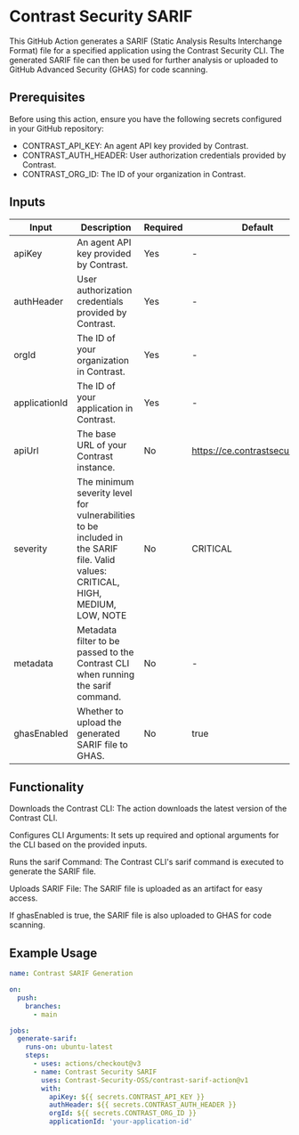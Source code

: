 # Contrast Security SARIF

This GitHub Action generates a SARIF (Static Analysis Results Interchange Format) file for a specified application using the Contrast Security CLI. The generated SARIF file can then be used for further analysis or uploaded to GitHub Advanced Security (GHAS) for code scanning.

## Prerequisites

Before using this action, ensure you have the following secrets configured in your GitHub repository:

- CONTRAST_API_KEY: An agent API key provided by Contrast.
- CONTRAST_AUTH_HEADER: User authorization credentials provided by Contrast.
- CONTRAST_ORG_ID: The ID of your organization in Contrast.

## Inputs

| Input         | Description                                                                | Required | Default                           |
|---------------|----------------------------------------------------------------------------|----------|-----------------------------------|
| apiKey        | An agent API key provided by Contrast.                                     | Yes      | -                                 |
| authHeader    | User authorization credentials provided by Contrast.                       | Yes      | -                                 |
| orgId         | The ID of your organization in Contrast.                                   | Yes      | -                                 |
| applicationId | The ID of your application in Contrast. | Yes      | -                                 |
| apiUrl        | The base URL of your Contrast instance.                                    | No       | https://ce.contrastsecurity.com   |
| severity      | The minimum severity level for vulnerabilities to be included in the SARIF file. Valid values: CRITICAL, HIGH, MEDIUM, LOW, NOTE | No       | CRITICAL                          |
| metadata      | Metadata filter to be passed to the Contrast CLI when running the sarif command. | No       | -                                 |
| ghasEnabled   | Whether to upload the generated SARIF file to GHAS.                        | No       | true                              |

## Functionality

Downloads the Contrast CLI: The action downloads the latest version of the Contrast CLI.

Configures CLI Arguments: It sets up required and optional arguments for the CLI based on the provided inputs.

Runs the sarif Command: The Contrast CLI's sarif command is executed to generate the SARIF file.

Uploads SARIF File: The SARIF file is uploaded as an artifact for easy access.

If ghasEnabled is true, the SARIF file is also uploaded to GHAS for code scanning.

## Example Usage

``` yaml 
name: Contrast SARIF Generation

on:
  push:
    branches:
      - main

jobs:
  generate-sarif:
    runs-on: ubuntu-latest
    steps:
      - uses: actions/checkout@v3
      - name: Contrast Security SARIF
        uses: Contrast-Security-OSS/contrast-sarif-action@v1
        with:
          apiKey: ${{ secrets.CONTRAST_API_KEY }}
          authHeader: ${{ secrets.CONTRAST_AUTH_HEADER }}
          orgId: ${{ secrets.CONTRAST_ORG_ID }}
          applicationId: 'your-application-id'
```
